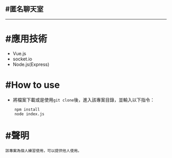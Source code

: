 ## #匿名聊天室

---

# #應用技術

- Vue.js
- socket.io
- Node.js(Express)

# #How to use

- 將檔案下載或是使用`git clone`後，進入該專案目錄，並輸入以下指令：

```
	npm install
	node index.js
```

# #聲明

	該專案為個人練習使用，可以提供他人使用。